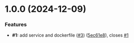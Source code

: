 # 1.0.0 (2024-12-09)


### Features

* **#1:** add service and dockerfile ([#3](https://github.com/m4s-b3n/rest-test/issues/3)) ([5ec61e8](https://github.com/m4s-b3n/rest-test/commit/5ec61e830132af6574fcb6eb93819f6ea3e207b8)), closes [#1](https://github.com/m4s-b3n/rest-test/issues/1)
